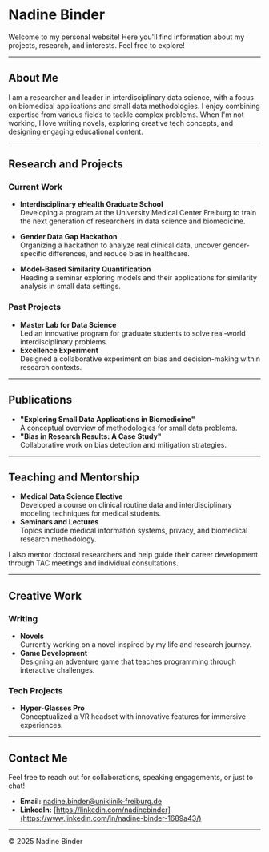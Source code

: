 # Nadine Binder

Welcome to my personal website! Here you'll find information about my projects, research, and interests. Feel free to explore!

---

## About Me

I am a researcher and leader in interdisciplinary data science, with a focus on biomedical applications and small data methodologies. I enjoy combining expertise from various fields to tackle complex problems. When I'm not working, I love writing novels, exploring creative tech concepts, and designing engaging educational content.

---

## Research and Projects

### Current Work
- **Interdisciplinary eHealth Graduate School**  
  Developing a program at the University Medical Center Freiburg to train the next generation of researchers in data science and biomedicine.
  
- **Gender Data Gap Hackathon**  
  Organizing a hackathon to analyze real clinical data, uncover gender-specific differences, and reduce bias in healthcare.

- **Model-Based Similarity Quantification**  
  Heading a seminar exploring models and their applications for similarity analysis in small data settings.

### Past Projects
- **Master Lab for Data Science**  
  Led an innovative program for graduate students to solve real-world interdisciplinary problems.  
- **Excellence Experiment**  
  Designed a collaborative experiment on bias and decision-making within research contexts.

---

## Publications

- **"Exploring Small Data Applications in Biomedicine"**  
  A conceptual overview of methodologies for small data problems.  
- **"Bias in Research Results: A Case Study"**  
  Collaborative work on bias detection and mitigation strategies.

---

## Teaching and Mentorship

- **Medical Data Science Elective**  
  Developed a course on clinical routine data and interdisciplinary modeling techniques for medical students.  
- **Seminars and Lectures**  
  Topics include medical information systems, privacy, and biomedical research methodology.  

I also mentor doctoral researchers and help guide their career development through TAC meetings and individual consultations.

---

## Creative Work

### Writing
- **Novels**  
  Currently working on a novel inspired by my life and research journey.  
- **Game Development**  
  Designing an adventure game that teaches programming through interactive challenges.

### Tech Projects
- **Hyper-Glasses Pro**  
  Conceptualized a VR headset with innovative features for immersive experiences.  

---

## Contact Me

Feel free to reach out for collaborations, speaking engagements, or just to chat!

- **Email:** nadine.binder@uniklinik-freiburg.de  
- **LinkedIn:** [https://linkedin.com/nadinebinder](https://www.linkedin.com/in/nadine-binder-1689a43/)  

---

© 2025 Nadine Binder
